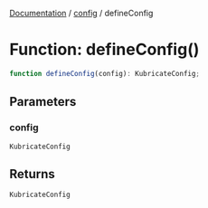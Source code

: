 [Documentation](../../index.md) / [config](../index.md) / defineConfig

# Function: defineConfig()

```ts
function defineConfig(config): KubricateConfig;
```

## Parameters

### config

`KubricateConfig`

## Returns

`KubricateConfig`
